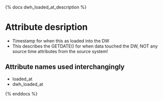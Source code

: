 
{% docs dwh_loaded_at_description %}

# Attribute desription
- Timestamp for when this as loaded into the DW
- This describes the GETDATE() for when data touched the DW, NOT any source time attributes from the source system!

## Attribute names used interchangingly
* loaded_at
* dwh_loaded_at
 
{% enddocs %}
